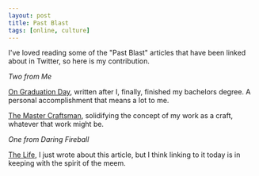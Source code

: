 ```yaml
---
layout: post
title: Past Blast
tags: [online, culture]
---
```


I've loved reading some of the "Past Blast" articles that have been
linked about in Twitter, so here is my contribution.

*Two from Me*

[On Graduation Day][1], written after I, finally, finished my bachelors
degree. A personal accomplishment that means a lot to me.

[The Master Craftsman][2], solidifying the concept of my work as a craft,
whatever that work might be.

*One from Daring Fireball*

[The Life][3], I just wrote about this article, but I think linking to
it today is in keeping with the spirit of the meem.

[1]: https://jonathanbuys.com/on-graduation-day/
[2]: https://jonathanbuys.com/the-master-craftsman/
[3]: http://daringfireball.net/2005/10/the_life

